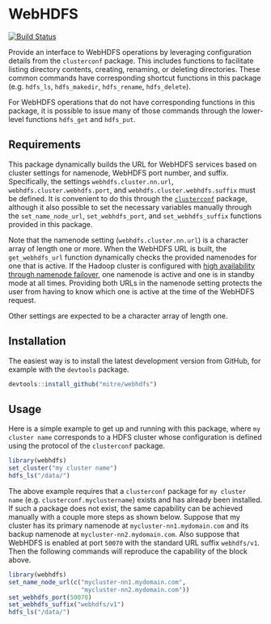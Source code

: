WebHDFS
================

[![Build Status](https://travis-ci.org/mitre/webhdfs.svg?branch=master)](https://travis-ci.org/mitre/webhdfs)

Provide an interface to WebHDFS operations by leveraging configuration details from the `clusterconf` package. This includes functions to facilitate listing directory contents, creating, renaming, or deleting directories. These common commands have corresponding shortcut functions in this package (e.g. `hdfs_ls`, `hdfs_makedir`, `hdfs_rename`, `hdfs_delete`).

For WebHDFS operations that do not have corresponding functions in this package, it is possible to issue many of those commands through the lower-level functions `hdfs_get` and `hdfs_put`.

Requirements
------------

This package dynamically builds the URL for WebHDFS services based on cluster settings for namenode, WebHDFS port number, and suffix. Specifically, the settings `webhdfs.cluster.nn.url`, `webhdfs.cluster.webhdfs.port`, and `webhdfs.cluster.webhdfs.suffix` must be defined. It is convenient to do this through the [`clusterconf`](https://mitre.github.io/clusterconf/) package, although it also possible to set the necessary variables manually through the `set_name_node_url`, `set_webhdfs_port`, and `set_webhdfs_suffix` functions provided in this package.

Note that the namenode setting (`webhdfs.cluster.nn.url`) is a character array of length one or more. When the WebHDFS URL is built, the `get_webhdfs_url` function dynamically checks the provided namenodes for one that is active. If the Hadoop cluster is configured with [high availability through namenode failover](https://hadoop.apache.org/docs/stable/hadoop-project-dist/hadoop-hdfs/HDFSHighAvailabilityWithNFS.html), one namenode is active and one is in standby mode at all times. Providing both URLs in the namenode setting protects the user from having to know which one is active at the time of the WebHDFS request.

Other settings are expected to be a character array of length one.

Installation
------------

The easiest way is to install the latest development version from GitHub, for example with the `devtools` package.

``` r
devtools::install_github("mitre/webhdfs")
```

Usage
-----

Here is a simple example to get up and running with this package, where `my cluster name` corresponds to a HDFS cluster whose configuration is defined using the protocol of the `clusterconf` package.

``` r
library(webhdfs)
set_cluster("my cluster name")
hdfs_ls("/data/")
```

The above example requires that a `clusterconf` package for `my cluster name` (e.g. `clusterconf.myclustername`) exists and has already been installed. If such a package does not exist, the same capability can be achieved manually with a couple more steps as shown below. Suppose that my cluster has its primary namenode at `mycluster-nn1.mydomain.com` and its backup namenode at `mycluster-nn2.mydomain.com`. Also suppose that WebHDFS is enabled at port `50070` with the standard URL suffix `webhdfs/v1`. Then the following commands will reproduce the capability of the block above.

``` r
library(webhdfs)
set_name_node_url(c("mycluster-nn1.mydomain.com",
                    "mycluster-nn2.mydomain.com"))
set_webhdfs_port(50070)
set_webhdfs_suffix("webhdfs/v1")
hdfs_ls("/data/")
```
